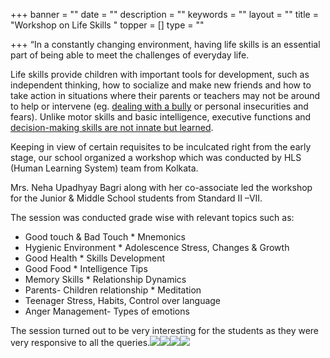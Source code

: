 +++
banner = ""
date = ""
description = ""
keywords = ""
layout = ""
title = "Workshop on Life Skills "
topper = []
type = ""

+++
“In a constantly changing environment, having life skills is an essential part of being able to meet the challenges of everyday life.

Life skills provide children with important tools for development, such as independent thinking, how to socialize and make new friends and how to take action in situations where their parents or teachers may not be around to help or intervene (eg. [dealing with a bully](https://www.learningliftoff.com/interview-with-rosalind-wiseman/) or personal insecurities and fears). Unlike motor skills and basic intelligence, executive functions and [decision-making skills are not innate but learned](https://www.livestrong.com/article/191710-importance-of-teaching-life-skills-to-children/).

Keeping in view of certain requisites to be inculcated right from the early stage, our school organized a workshop which was conducted by HLS (Human Learning System) team from Kolkata.

Mrs. Neha Upadhyay Bagri along with her co-associate led the workshop for the Junior & Middle School students from Standard II –VII.

The session was conducted grade wise with relevant topics such as:

* Good touch & Bad Touch * Mnemonics
* Hygienic Environment * Adolescence Stress, Changes & Growth
* Good Health * Skills Development
* Good Food * Intelligence Tips
* Memory Skills * Relationship Dynamics
* Parents- Children relationship * Meditation
* Teenager Stress, Habits, Control over language
* Anger Management- Types of emotions

The session turned out to be very interesting for the students as they were very responsive to all the queries.![](/uploads/2019/12/04/IMG-20190920-WA0007.jpg)![](/uploads/2019/12/04/IMG-20190920-WA0006.jpg)![](/uploads/2019/12/04/IMG-20190920-WA0008.jpg)![](/uploads/2019/12/04/IMG-20190920-WA0014.jpg)